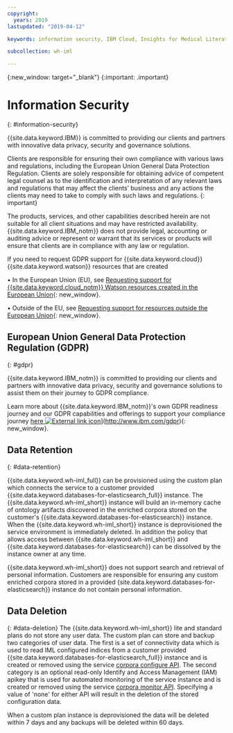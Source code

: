 ```yaml
---
copyright:
  years: 2019
lastupdated: "2019-04-12"

keywords: information security, IBM Cloud, Insights for Medical Literature

subcollection: wh-iml

---
```


{:new_window: target="_blank"}
{:important: .important}

# Information Security
{: #information-security}

{{site.data.keyword.IBM}} is committed to providing our clients and partners with innovative data privacy, security and governance solutions.

Clients are responsible for ensuring their own compliance with various laws and regulations, including the European Union General Data Protection Regulation. Clients are solely responsible for obtaining advice of competent legal counsel as to the identification and interpretation of any relevant laws and regulations that may affect the clients’ business and any actions the clients may need to take to comply with such laws and regulations. {: important}

The products, services, and other capabilities described herein are not suitable for all client situations and may have restricted availability. {{site.data.keyword.IBM_notm}} does not provide legal, accounting or auditing advice or represent or warrant that its services or products will ensure that clients are in compliance with any law or regulation.

If you need to request GDPR support for {{site.data.keyword.cloud}} {{site.data.keyword.watson}} resources that are created

•	In the European Union (EU), see [Requesting support for {{site.data.keyword.cloud_notm}} Watson resources created in the European Union](/docs/services/watson?topic=watson-gdpr-sar#request-EU){: new_window}.

•	Outside of the EU, see [Requesting support for resources outside the European Union](/docs/services/watson?topic=watson-gdpr-sar#request-non-EU){: new_window}.


## European Union General Data Protection Regulation (GDPR)
{: #gdpr}

{{site.data.keyword.IBM_notm}} is committed to providing our clients and partners with innovative data privacy, security and governance solutions to assist them on their journey to GDPR compliance.

Learn more about {{site.data.keyword.IBM_notm}}'s own GDPR readiness journey and our GDPR capabilities and offerings to support your compliance journey [here ![External link icon](../../icons/launch-glyph.svg "External link icon")](../../icons/launch-glyph.svg "External link icon")](http://www.ibm.com/gdpr){: new_window}.

## Data Retention
{: #data-retention}

{{site.data.keyword.wh-iml_full}} can be provisioned using the custom plan which connects the service to a customer provided {{site.data.keyword.databases-for-elasticsearch_full}} instance.  The {{site.data.keyword.wh-iml_short}} instance will build an in-memory cache of ontology artifacts discovered in the enriched corpora stored on the customer's {{site.data.keyword.databases-for-elasticsearch}} instance.  When the {{site.data.keyword.wh-iml_short}} instance is deprovisioned the service environment is immediately deleted.  In addition the policy that allows access between {{site.data.keyword.wh-iml_short}} and {{site.data.keyword.databases-for-elasticsearch}} can be dissolved by the instance owner at any time.

{{site.data.keyword.wh-iml_short}} does not support search and retrieval of personal information.  Customers are responsible for ensuring any custom enriched corpora stored in a provided {site.data.keyword.databases-for-elasticsearch}} instance do not contain personal information.

## Data Deletion
{: #data-deletion}
The {{site.data.keyword.wh-iml_short}} lite and standard plans do not store any user data.  The custom plan can store and backup two categories of user data.  The first is a set of connectivity data which is used to read IML configured indices from a customer provided {{site.data.keyword.databases-for-elasticsearch_full}} instance and is created or removed using the service [corpora configure API](/apidocs/wh-iml#define-a-custom-corpus-repository-connection).  The second category is an optional read-only Identify and Access Management (IAM) apikey that is used for automated monitoring of the service instance and is created or removed using the service [corpora monitor API](/apidocs/wh-iml#enable-monitoring-for-a-custom-instance).  Specifying a value of 'none' for either API will result in the deletion of the stored configuration data.

When a custom plan instance is deprovisioned the data will be deleted within 7 days and any backups will be deleted within 60 days.
